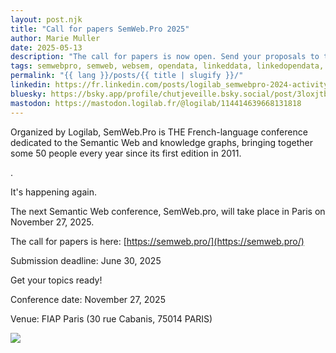 ```yaml
---
layout: post.njk
title: "Call for papers SemWeb.Pro 2025"
author: Marie Muller
date: 2025-05-13
description: "The call for papers is now open. Send your proposals to the program committee before June 30, 2025!"
tags: semwebpro, semweb, websem, opendata, linkeddata, linkedopendata, knowledgegraph, thesaurus, ontology, RDF, SPARQL, SHACL, OWL, JSONLD
permalink: "{{ lang }}/posts/{{ title | slugify }}/"
linkedin: https://fr.linkedin.com/posts/logilab_semwebpro-2024-activity-7322537842335772672-z8cw
bluesky: https://bsky.app/profile/chutjeveille.bsky.social/post/3loxjtbflz22e
mastodon: https://mastodon.logilab.fr/@logilab/114414639668131818
---
```


<p class="lead">Organized by Logilab, SemWeb.Pro is THE French-language conference dedicated to the Semantic Web and knowledge graphs, bringing together some 50 people every year since its first edition in 2011.</p>.

It's happening again.

The next Semantic Web conference, SemWeb.pro, will take place in Paris on November 27, 2025.

The call for papers is here: [https://semweb.pro/](https://semweb.pro/)

Submission deadline: June 30, 2025

Get your topics ready!

Conference date: November 27, 2025

Venue: FIAP Paris (30 rue Cabanis, 75014 PARIS)

[![](/assets/posts-images/call-swep-2025.jpg)](/assets/posts-images/call-swep-2025.jpg)